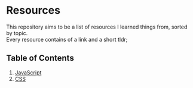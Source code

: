 # Resources
This repository aims to be a list of resources I learned things from, sorted by topic.  
Every resource contains of a link and a short tldr;

## Table of Contents
1. [JavaScript](https://github.com/Plsr/resources/blob/master/JavaScript/JavaScript.md)
2. [CSS](https://github.com/Plsr/resources/blob/master/CSS/CSS.md)
